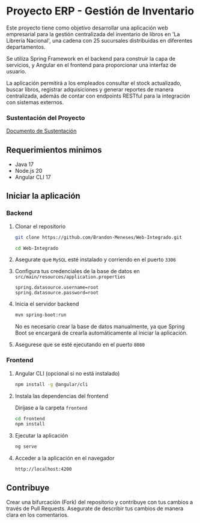 # Proyecto ERP - Gestión de Inventario

Este proyecto tiene como objetivo desarrollar una aplicación web empresarial para la gestión centralizada del inventario de libros en 'La Librería Nacional', una cadena con 25 sucursales distribuidas en diferentes departamentos.

Se utiliza Spring Framework en el backend para construir la capa de servicios, y Angular en el frontend para proporcionar una interfaz de usuario. 

La aplicación permitirá a los empleados consultar el stock actualizado, buscar libros, registrar adquisiciones y generar reportes de manera centralizada, además de contar con endpoints RESTful para la integración con sistemas externos.

### Sustentación del Proyecto

[Documento de Sustentación](#)

## Requerimientos minimos

- Java 17
- Node.js 20
- Angular CLI 17

## Iniciar la aplicación

### Backend

1. Clonar el repositorio
    ```bash
    git clone https://github.com/Brandon-Meneses/Web-Integrado.git

    cd Web-Integrado
    ```

2. Asegurate que `MySQL` esté instalado y corriendo en el puerto `3306`

3. Configura tus credenciales de la base de datos en `src/main/resources/application.properties`

    ```properties
    spring.datasource.username=root
    spring.datasource.password=root
    ```

4. Inicia el servidor backend

    ```bash
    mvn spring-boot:run
    ```

    No es necesario crear la base de datos manualmente, ya que Spring Boot se encargará de crearla automáticamente al iniciar la aplicación.

5. Asegurese que se esté ejecutando en el puerto `8080`
    

### Frontend

1. Angular CLI (opcional si no está instalado)
    ```bash
    npm install -g @angular/cli
    ```
2. Instala las dependencias del frontend
    
    Diríjase a la carpeta `frontend`
    ```bash
    cd frontend
    npm install
    ```
3. Ejecutar la aplicación
    ```bash
    ng serve
    ```
4. Acceder a la aplicación en el navegador
    ```
    http://localhost:4200
    ```

## Contribuye

Crear una bifurcación (Fork) del repositorio y contribuye con tus cambios a través de Pull Requests. Asegurate de describir tus cambios de manera clara en los comentarios.